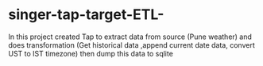 # singer-tap-target-ETL-
In this project created Tap to extract data from source (Pune weather) and does transformation (Get historical data ,append current date data, convert UST to IST timezone) then dump this data to sqlite
